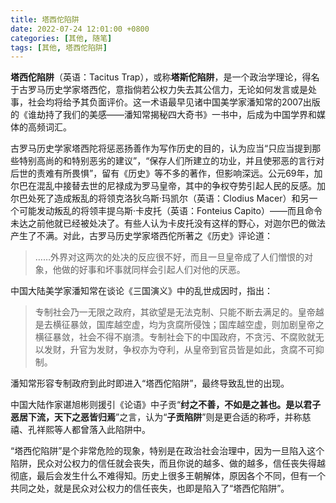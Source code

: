 ```yaml
---
title: 塔西佗陷阱
date: 2022-07-24 12:01:00 +0800
categories: [其他, 随笔]
tags: [其他, 塔西佗陷阱]
---
```


**塔西佗陷阱**（英语：Tacitus Trap），或称**塔斯佗陷阱**，是一个政治学理论，得名于古罗马历史学家塔西佗，意指倘若公权力失去其公信力，无论如何发言或是处事，社会均将给予其负面评价。这一术语最早见诸中国美学家潘知常的2007出版的《谁劫持了我们的美感——潘知常揭秘四大奇书》一书中，后成为中国学界和媒体的高频词汇。

古罗马历史学家塔西陀将惩恶扬善作为写作历史的目的，认为应当“只应当提到那些特别高尚的和特别恶劣的建议”，“保存人们所建立的功业，并且使邪恶的言行对后世的责难有所畏惧”，留有《历史》等不多的著作，但影响深远。公元69年，加尔巴在混乱中接替去世的尼禄成为罗马皇帝，其中的争权夺势引起人民的反感。加尔巴处死了造成叛乱的将领克洛狄乌斯·玛凯尔（英语：Clodius Macer）和另一个可能发动叛乱的将领丰提乌斯·卡皮托（英语：Fonteius Capito）——而且命令未达之前他就已经被处决了。有些人认为卡皮托没有这样的野心，对迦尔巴的做法产生了不满。对此，古罗马历史学家塔西佗所著之《历史》评论道：

> ……外界对这两次的处决的反应很不好，而且一旦皇帝成了人们憎恨的对象，他做的好事和坏事就同样会引起人们对他的厌恶。

中国大陆美学家潘知常在谈论《三国演义》中的乱世成因时，指出：

> 专制社会乃一无限之政府，其欲望是无法克制、只能不断去满足的。皇帝越是去横征暴敛，国库越空虚，均为贪腐所侵蚀；国库越空虚，则加剧皇帝之横征暴敛，社会不得不崩溃。专制社会下的中国政府，不贪污、不腐败就无以发财，升官为发财，争权亦为夺利，从皇帝到官员皆是如此，贪腐不可抑制。

潘知常形容专制政府到此时即进入“塔西佗陷阱”，最终导致乱世的出现。

中国大陆作家谌旭彬则援引《论语》中子贡“**纣之不善，不如是之甚也。是以君子恶居下流，天下之恶皆归焉**”之言，认为“**子贡陷阱**”则是更合适的称呼，并称慈禧、孔祥熙等人都曾落入此陷阱中。

“塔西佗陷阱”是个非常危险的现象，特别是在政治社会治理中，因为一旦陷入这个陷阱，民众对公权力的信任就会丧失，而且你说的越多、做的越多，信任丧失得越彻底，最后会发生什么不难得知。历史上很多王朝解体，原因各个不同，但有一个共同之处，就是民众对公权力的信任丧失，也即是陷入了“塔西佗陷阱”。
